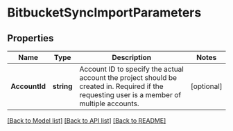 # BitbucketSyncImportParameters

## Properties

Name | Type | Description | Notes
------------ | ------------- | ------------- | -------------
**AccountId** | **string** | Account ID to specify the actual account the project should be created in. Required if the requesting user is a member of multiple accounts. | [optional] 

[[Back to Model list]](../README.md#documentation-for-models) [[Back to API list]](../README.md#documentation-for-api-endpoints) [[Back to README]](../README.md)


